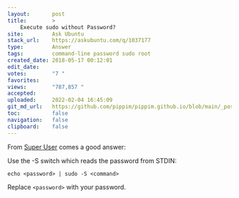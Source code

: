 ```yaml
---
layout:       post
title:        >
    Execute sudo without Password?
site:         Ask Ubuntu
stack_url:    https://askubuntu.com/q/1037177
type:         Answer
tags:         command-line password sudo root
created_date: 2018-05-17 00:12:01
edit_date:    
votes:        "7 "
favorites:    
views:        "787,857 "
accepted:     
uploaded:     2022-02-04 16:45:09
git_md_url:   https://github.com/pippim/pippim.github.io/blob/main/_posts/2018/2018-05-17-Execute-sudo-without-Password_.md
toc:          false
navigation:   false
clipboard:    false
---
```


From [Super User][1] comes a good answer:

Use the -S switch which reads the password from STDIN:

``` 
echo <password> | sudo -S <command>
```

Replace `<password>` with your password.



  [1]: https://superuser.com/a/67766/662962
